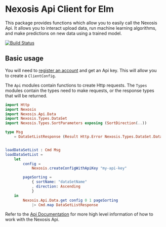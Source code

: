 # Nexosis Api Client for Elm

This package provides functions which allow you to easily call the Nexosis Api.  It allows you to interact upload data, run machine learning algorithms, and make predictions on new data using a trained model.

[![Build Status](https://travis-ci.org/Nexosis/nexosisclient-elm.svg?branch=master)](https://travis-ci.org/Nexosis/nexosisclient-elm)

## Basic usage

You will need to [register an account](https://nexosis.com) and get an Api key.  This will allow you to create a `ClientConfig`.

The `Api` modules contain functions to create Http requests.  The `Types` modules contain the types need to make requests, or the response types that will be returned.

```elm
import Http
import Nexosis
import Nexosis.Api.Data
import Nexosis.Types.DataSet
import Nexosis.Types.SortParameters exposing (SortDirection(..))

type Msg
    = DataSetListResponse (Result Http.Error Nexosis.Types.DataSet.DataSetList)


loadDataSetList : Cmd Msg
loadDataSetList =
    let
        config =
            Nexosis.createConfigWithApiKey "my-api-key"

        pageSorting =
            { sortName: "dataSetName"
            , direction: Ascending
            }
    in
        Nexosis.Api.Data.get config 0 1 pageSorting
            |> Cmd.map DataSetListResponse

```

Refer to the [Api Documentation](https://docs.nexosis.com/) for more high level information of how to work with the Nexosis Api.